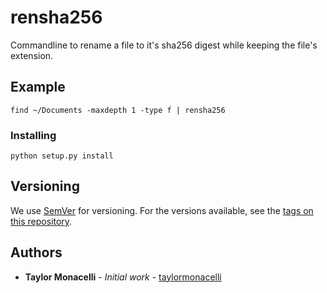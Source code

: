 # rensha256

Commandline to rename a file to it's sha256 digest while keeping the file's extension.

## Example

```
find ~/Documents -maxdepth 1 -type f | rensha256
```

### Installing

```
python setup.py install
```

## Versioning

We use [SemVer](http://semver.org/) for versioning. For the versions available, see the [tags on this repository](https://github.com/your/project/tags).

## Authors

* **Taylor Monacelli** - *Initial work* - [taylormonacelli](https://github.com/taylormonacelli)
